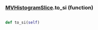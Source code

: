 ### [MVHistogramSlice](MVHistogramSlice.md).to_si (function)


```py

def to_si(self)

```



        

